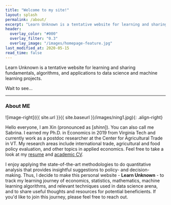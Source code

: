 ```yaml
---
title: "Welcome to my site!"
layout: splash
permalink: /about/
excerpt: "Learn Unknown is a tentative website for learning and sharing DSML."
header:
  overlay_color: "#000"
  overlay_filter: "0.3"
  overlay_image: "/images/homepage-feature.jpg"
last_modified_at: 2020-05-15 
read_time: false 
---
```



Learn Unknown is a tentative website for learning and sharing fundamentals, algorithms, and applications to data science and machine learning projects.

Wait to see...


----

### About ME 

![image-right]({{ site.url }}{{ site.baseurl }}/images/ning1.jpg){: .align-right}

Hello everyone, I am Xin (pronounced as [*shinn*]). You can also call me Sabrina. I earned my Ph.D. in Economics in 2019 from Virginia Tech and currently work as a postdoc researcher at the Center for Agricultural Trade in VT. My research areas include international trade, agricultural and food policy evaluation, and other topics in applied economics. Feel free to take a look at my [resume](https://xning11.github.io/files/Xin_Ning_Resume.pdf) and [academic CV](https://xning11.github.io/files/Xin_Ning_CV.pdf). 


I enjoy applying the state-of-the-art methodologies to do quantitative analysis that provides insightful suggestions to policy- and decision-making. Thus, I decide to make this personal website - **Learn Unknown** - to track my learning journey of economics, statistics, mathematics, machine learning algorithms, and relevant techniques used in data science arena, and to share useful thoughts and resources for potential beneficients. If you'd like to join this journey, please feel free to reach out.
